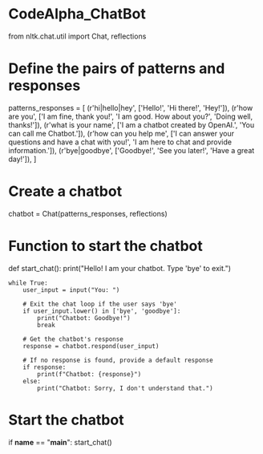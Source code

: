 # CodeAlpha_ChatBot

from nltk.chat.util import Chat, reflections

# Define the pairs of patterns and responses
patterns_responses = [
    (r'hi|hello|hey', ['Hello!', 'Hi there!', 'Hey!']),
    (r'how are you', ['I am fine, thank you!', 'I am good. How about you?', 'Doing well, thanks!']),
    (r'what is your name', ['I am a chatbot created by OpenAI.', 'You can call me Chatbot.']),
    (r'how can you help me', ['I can answer your questions and have a chat with you!', 'I am here to chat and provide information.']),
    (r'bye|goodbye', ['Goodbye!', 'See you later!', 'Have a great day!']),
]

# Create a chatbot
chatbot = Chat(patterns_responses, reflections)

# Function to start the chatbot
def start_chat():
    print("Hello! I am your chatbot. Type 'bye' to exit.")
    
    while True:
        user_input = input("You: ")
        
        # Exit the chat loop if the user says 'bye'
        if user_input.lower() in ['bye', 'goodbye']:
            print("Chatbot: Goodbye!")
            break
        
        # Get the chatbot's response
        response = chatbot.respond(user_input)
        
        # If no response is found, provide a default response
        if response:
            print(f"Chatbot: {response}")
        else:
            print("Chatbot: Sorry, I don't understand that.")

# Start the chatbot
if __name__ == "__main__":
    start_chat()
